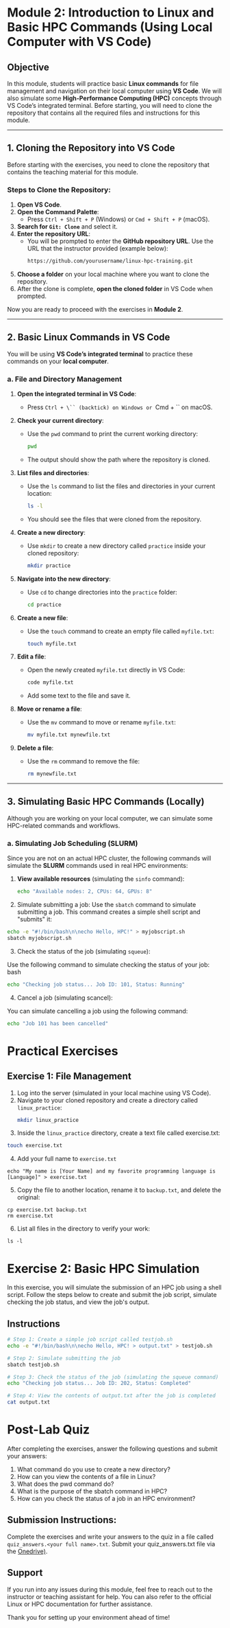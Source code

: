 # Module 2: Introduction to Linux and Basic HPC Commands (Using Local Computer with VS Code)

## Objective
In this module, students will practice basic **Linux commands** for file management and navigation on their local computer using **VS Code**. We will also simulate some **High-Performance Computing (HPC)** concepts through VS Code’s integrated terminal. Before starting, you will need to clone the repository that contains all the required files and instructions for this module.

---

## 1. Cloning the Repository into VS Code

Before starting with the exercises, you need to clone the repository that contains the teaching material for this module.

### Steps to Clone the Repository:

1. **Open VS Code**.
2. **Open the Command Palette**:
   - Press `Ctrl + Shift + P` (Windows) or `Cmd + Shift + P` (macOS).
3. **Search for `Git: Clone`** and select it.
4. **Enter the repository URL**:
   - You will be prompted to enter the **GitHub repository URL**. Use the URL that the instructor provided (example below):
     ```bash
     https://github.com/yourusername/linux-hpc-training.git
     ```
5. **Choose a folder** on your local machine where you want to clone the repository.
6. After the clone is complete, **open the cloned folder** in VS Code when prompted.

Now you are ready to proceed with the exercises in **Module 2**.

---

## 2. Basic Linux Commands in VS Code

You will be using **VS Code’s integrated terminal** to practice these commands on your **local computer**.

### a. File and Directory Management

1. **Open the integrated terminal in VS Code**:
   - Press `Ctrl + \`` (backtick) on Windows or `Cmd + \`` on macOS.

2. **Check your current directory**:
   - Use the `pwd` command to print the current working directory:
     ```bash
     pwd
     ```
   - The output should show the path where the repository is cloned.

3. **List files and directories**:
   - Use the `ls` command to list the files and directories in your current location:
     ```bash
     ls -l
     ```
   - You should see the files that were cloned from the repository.

4. **Create a new directory**:
   - Use `mkdir` to create a new directory called `practice` inside your cloned repository:
     ```bash
     mkdir practice
     ```

5. **Navigate into the new directory**:
   - Use `cd` to change directories into the `practice` folder:
     ```bash
     cd practice
     ```

6. **Create a new file**:
   - Use the `touch` command to create an empty file called `myfile.txt`:
     ```bash
     touch myfile.txt
     ```

7. **Edit a file**:
   - Open the newly created `myfile.txt` directly in VS Code:
     ```bash
     code myfile.txt
     ```
   - Add some text to the file and save it.

8. **Move or rename a file**:
   - Use the `mv` command to move or rename `myfile.txt`:
     ```bash
     mv myfile.txt mynewfile.txt
     ```

9. **Delete a file**:
   - Use the `rm` command to remove the file:
     ```bash
     rm mynewfile.txt
     ```

---

## 3. Simulating Basic HPC Commands (Locally)

Although you are working on your local computer, we can simulate some HPC-related commands and workflows.

### a. Simulating Job Scheduling (SLURM)

Since you are not on an actual HPC cluster, the following commands will simulate the **SLURM** commands used in real HPC environments:

1. **View available resources** (simulating the `sinfo` command):
   ```bash
   echo "Available nodes: 2, CPUs: 64, GPUs: 8"
   ```
2. Simulate submitting a job:
Use the `sbatch` command to simulate submitting a job. This command creates a simple shell script and "submits" it:
```bash
echo -e "#!/bin/bash\n\necho Hello, HPC!" > myjobscript.sh
sbatch myjobscript.sh
```
3. Check the status of the job (simulating `squeue`):

Use the following command to simulate checking the status of your job:
bash
```bash
echo "Checking job status... Job ID: 101, Status: Running"
```

4. Cancel a job (simulating scancel):

You can simulate cancelling a job using the following command:
```bash
echo "Job 101 has been cancelled"
```
# Practical Exercises

## Exercise 1: File Management

1. Log into the server (simulated in your local machine using VS Code).
2. Navigate to your cloned repository and create a directory called `linux_practice`:
   ```bash
   mkdir linux_practice
   ```
3. Inside the `linux_practice` directory, create a text file called exercise.txt:
```bash   
touch exercise.txt
```
4. Add your full name to `exercise.txt`
```
echo "My name is [Your Name] and my favorite programming language is [Language]" > exercise.txt
```
5. Copy the file to another location, rename it to `backup.txt`, and delete the original:
```
cp exercise.txt backup.txt
rm exercise.txt
```
6. List all files in the directory to verify your work:
```
ls -l
```
# Exercise 2: Basic HPC Simulation

In this exercise, you will simulate the submission of an HPC job using a shell script. Follow the steps below to create and submit the job script, simulate checking the job status, and view the job's output.

## Instructions

```bash
# Step 1: Create a simple job script called testjob.sh
echo -e "#!/bin/bash\n\necho Hello, HPC! > output.txt" > testjob.sh

# Step 2: Simulate submitting the job
sbatch testjob.sh

# Step 3: Check the status of the job (simulating the squeue command)
echo "Checking job status... Job ID: 202, Status: Completed"

# Step 4: View the contents of output.txt after the job is completed
cat output.txt
```
# Post-Lab Quiz
After completing the exercises, answer the following questions and submit your answers:

1. What command do you use to create a new directory?
2. How can you view the contents of a file in Linux?
3. What does the pwd command do?
4. What is the purpose of the sbatch command in HPC?
5. How can you check the status of a job in an HPC environment?

## Submission Instructions:
Complete the exercises and write your answers to the quiz in a file called `quiz_answers.<your full name>.txt`.
Submit your quiz_answers.txt file via the [Onedrive)](https://khonkaenuniversity-my.sharepoint.com/:f:/g/personal/apinjus_kku_ac_th/EqZaaIfr-8JCi7_Mf0xi5bAB0VDQUl10ycl8tny3KxJfdg?e=iXFeyU).

## Support
If you run into any issues during this module, feel free to reach out to the instructor or teaching assistant for help. You can also refer to the official Linux or HPC documentation for further assistance.

Thank you for setting up your environment ahead of time!
